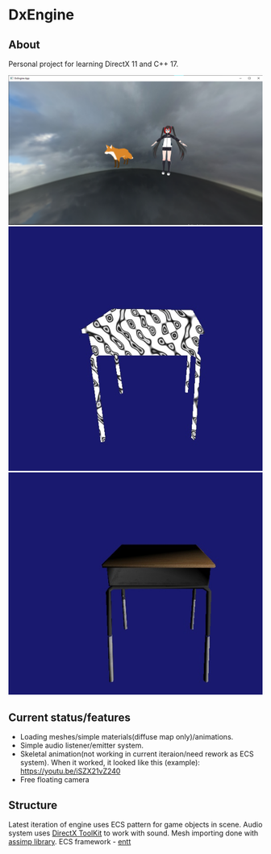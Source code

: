 # DxEngine
## About
Personal project for learning DirectX 11 and C++ 17.

<img src="https://github.com/bnorax/DxEngine/blob/ecsmain/resources/screens/DxEngine.png" width="720">
<img src="https://github.com/bnorax/DxEngine/blob/ecsmain/resources/screens/RCo2xIZ6Zow.jpg" width="720">
<img src="https://github.com/bnorax/DxEngine/blob/ecsmain/resources/screens/o8kYkFsQx9U.jpg" width="720">


## Current status/features
* Loading meshes/simple materials(diffuse map only)/animations.
* Simple audio listener/emitter system.
* Skeletal animation(not working in current iteraion/need rework as ECS system). When it worked, it looked like this (example): https://youtu.be/iSZX21vZ240
* Free floating camera
## Structure
Latest iteration of engine uses ECS pattern for game objects in scene.
Audio system uses [DirectX ToolKit](https://github.com/Microsoft/DirectXTK) to work with sound.
Mesh importing done with [assimp library](https://github.com/assimp/assimp). 
ECS framework - [entt](https://github.com/skypjack/entt)

